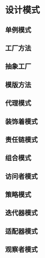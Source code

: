 # 设计模式

## 单例模式

## 工厂方法

## 抽象工厂

## 模版方法

## 代理模式

## 装饰着模式

## 责任链模式

## 组合模式

## 访问者模式

## 策略模式

## 迭代器模式

## 适配器模式

## 观察者模式

